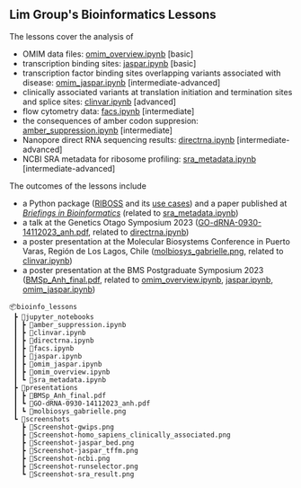 ## Lim Group's Bioinformatics Lessons

The lessons cover the analysis of 
- OMIM data files: [omim_overview.ipynb](https://github.com/compgenom/bioinfo_lessons/blob/main/jupyter_notebooks/omim_overview.ipynb) [basic]
- transcription binding sites: [jaspar.ipynb](https://github.com/compgenom/bioinfo_lessons/blob/main/jupyter_notebooks/jaspar.ipynb) [basic]
- transcription factor binding sites overlapping variants associated with disease: [omim_jaspar.ipynb](https://github.com/compgenom/bioinfo_lessons/blob/main/jupyter_notebooks/omim_jaspar.ipynb) [intermediate-advanced]
- clinically associated variants at translation initiation and termination sites and splice sites: [clinvar.ipynb](https://github.com/compgenom/bioinfo_lessons/blob/main/jupyter_notebooks/clinvar.ipynb) [advanced]
- flow cytometry data: [facs.ipynb](https://github.com/compgenom/bioinfo_lessons/blob/main/jupyter_notebooks/facs.ipynb) [intermediate]
- the consequences of amber codon suppresion: [amber_suppression.ipynb](https://github.com/compgenom/bioinfo_lessons/blob/main/jupyter_notebooks/amber_suppression.ipynb) [intermediate]
- Nanopore direct RNA sequencing results: [directrna.ipynb](https://github.com/compgenom/bioinfo_lessons/blob/main/jupyter_notebooks/directrna.ipynb) [intermediate-advanced]
- NCBI SRA metadata for ribosome profiling: [sra_metadata.ipynb](https://github.com/compgenom/bioinfo_lessons/blob/main/jupyter_notebooks/sra_metadata.ipynb) [intermediate-advanced]


The outcomes of the lessons include 
- a Python package ([RIBOSS](https://github.com/lcscs12345/riboss) and its [use cases](https://github.com/lcscs12345/riboss_paper)) and a paper published at [_Briefings in Bioinformatics_](https://doi.org/10.1093/bib/bbaf164) (related to [sra_metadata.ipynb](https://github.com/compgenom/bioinfo_lessons/blob/main/jupyter_notebooks/sra_metadata.ipynb))
- a talk at the Genetics Otago Symposium 2023 ([GO-dRNA-0930-14112023_anh.pdf](https://github.com/compgenom/bioinfo_lessons/blob/main/presentations/GO-dRNA-0930-14112023_anh.pdf), related to [directrna.ipynb](https://github.com/compgenom/bioinfo_lessons/blob/main/jupyter_notebooks/directrna.ipynb))
- a poster presentation at the Molecular Biosystems Conference in Puerto Varas, Región de Los Lagos, Chile ([molbiosys_gabrielle.png](https://github.com/compgenom/bioinfo_lessons/blob/main/presentations/molbiosys_gabrielle.png), related to [clinvar.ipynb](https://github.com/compgenom/bioinfo_lessons/blob/main/jupyter_notebooks/directrna.ipynb))
- a poster presentation at the BMS Postgraduate Symposium 2023 ([BMSp_Anh_final.pdf](https://github.com/compgenom/bioinfo_lessons/blob/main/presentations/BMSp_Anh_final.pdf), related to [omim_overview.ipynb](https://github.com/compgenom/bioinfo_lessons/blob/main/jupyter_notebooks/omim_overview.ipynb), [jaspar.ipynb](https://github.com/compgenom/bioinfo_lessons/blob/main/jupyter_notebooks/jaspar.ipynb), [omim_jaspar.ipynb](https://github.com/compgenom/bioinfo_lessons/blob/main/jupyter_notebooks/omim_jaspar.ipynb))

```
📦bioinfo_lessons
 ┣ 📂jupyter_notebooks
 ┃ ┣ 📜amber_suppression.ipynb
 ┃ ┣ 📜clinvar.ipynb
 ┃ ┣ 📜directrna.ipynb
 ┃ ┣ 📜facs.ipynb
 ┃ ┣ 📜jaspar.ipynb
 ┃ ┣ 📜omim_jaspar.ipynb
 ┃ ┣ 📜omim_overview.ipynb
 ┃ ┗ 📜sra_metadata.ipynb
 ┣ 📂presentations
 ┃ ┣ 📜BMSp_Anh_final.pdf
 ┃ ┗ 📜GO-dRNA-0930-14112023_anh.pdf
 ┃ ┗ 📜molbiosys_gabrielle.png
 ┗ 📂screenshots
   ┣ 📜Screenshot-gwips.png
   ┣ 📜Screenshot-homo_sapiens_clinically_associated.png
   ┣ 📜Screenshot-jaspar_bed.png
   ┣ 📜Screenshot-jaspar_tffm.png
   ┣ 📜Screenshot-ncbi.png
   ┣ 📜Screenshot-runselector.png
   ┗ 📜Screenshot-sra_result.png
